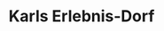 ---
title: "Karls Erlebnis-Dorf"
url: /ratekau/karls-erlebnis-dorf-fuchsbergstrasse/
shop: Raumausstattung
---